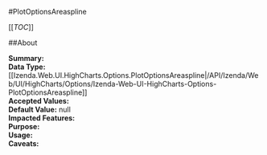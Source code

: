 #PlotOptionsAreaspline

[[_TOC_]]

##About

**Summary:**   
**Data Type:** [[Izenda.Web.UI.HighCharts.Options.PlotOptionsAreaspline|/API/Izenda/Web/UI/HighCharts/Options/Izenda-Web-UI-HighCharts-Options-PlotOptionsAreaspline]]  
**Accepted Values:**   
**Default Value:** null  
**Impacted Features:**   
**Purpose:**   
**Usage:**   
**Caveats:**   

